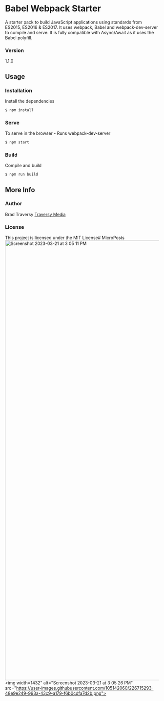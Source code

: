 # Babel Webpack Starter

A starter pack to build JavaScript applications using standards from ES2015, ES2016 & ES2017. It uses webpack, Babel and webpack-dev-server to compile and serve. It is fully compatible with Async/Await as it uses the Babel polyfill.

### Version
1.1.0

## Usage

### Installation

Install the dependencies

```sh
$ npm install
```

### Serve
To serve in the browser  - Runs webpack-dev-server

```sh
$ npm start
```

### Build
Compile and build

```sh
$ npm run build
```

## More Info

### Author

Brad Traversy
[Traversy Media](http://www.traversymedia.com)

### License

This project is licensed under the MIT License# MicroPosts
<img width="1437"  alt="Screenshot 2023-03-21 at 3 05 11 PM" src="https://user-images.githubusercontent.com/105142060/226715249-8e468825-c7cc-49d4-bb33-d10cfa77253a.png">
<img width=1432" alt="Screenshot 2023-03-21 at 3 05 26 PM" src="https://user-images.githubusercontent.com/105142060/226715293-48e9e249-993a-43c9-a179-f6b0cdfa7d2b.png">

